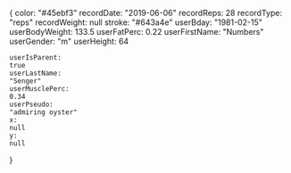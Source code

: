 {
    color:
    "#45ebf3"
    recordDate:
    "2019-06-06"
    recordReps:
    28
    recordType:
    "reps"
    recordWeight:
    null
    stroke:
    "#643a4e"
    userBday:
    "1981-02-15"
    userBodyWeight:
    133.5
    userFatPerc:
    0.22
    userFirstName:
    "Numbers"
    userGender:
    "m"
    userHeight:
    64
    
    userIsParent:
    true
    userLastName:
    "Senger"
    userMusclePerc:
    0.34
    userPseudo:
    "admiring oyster"
    x:
    null
    y:
    null

}